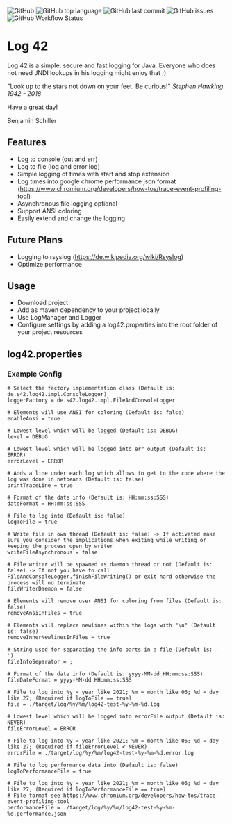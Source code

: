 ![GitHub](https://img.shields.io/github/license/studio42gmbh/log42)
![GitHub top language](https://img.shields.io/github/languages/top/studio42gmbh/log42)
![GitHub last commit](https://img.shields.io/github/last-commit/studio42gmbh/log42)
![GitHub issues](https://img.shields.io/github/issues/studio42gmbh/log42)
![GitHub Workflow Status](https://img.shields.io/github/workflow/status/studio42gmbh/log42/Java%20CI%20with%20Maven)

# Log 42

Log 42 is a simple, secure and fast logging for Java. Everyone who does not need JNDI lookups in his logging might enjoy that ;)

"Look up to the stars not down on your feet. Be curious!" _Stephen Hawking 1942 - 2018_

Have a great day!

Benjamin Schiller

## Features

* Log to console (out and err)
* Log to file (log and error log)
* Simple logging of times with start and stop extension
* Log times into google chrome performance json format (https://www.chromium.org/developers/how-tos/trace-event-profiling-tool)
* Asynchronous file logging optional
* Support ANSI coloring
* Easily extend and change the logging

## Future Plans

* Logging to rsyslog (https://de.wikipedia.org/wiki/Rsyslog)
* Optimize performance

## Usage

* Download project
* Add as maven dependency to your project locally
* Use LogManager and Logger
* Configure settings by adding a log42.properties into the root folder of your project resources

## log42.properties

### Example Config

```properties
# Select the factory implementation class (Default is: de.s42.log42.impl.ConsoleLogger)
loggerFactory = de.s42.log42.impl.FileAndConsoleLogger

# Elements will use ANSI for coloring (Default is: false)
enableAnsi = true

# Lowest level which will be logged (Default is: DEBUG)
level = DEBUG

# Lowest level which will be logged into err output (Default is: ERROR)
errorLevel = ERROR

# Adds a line under each log which allows to get to the code where the log was done in netbeans (Default is: false)
printTraceLine = true

# Format of the date info (Default is: HH:mm:ss:SSS)
dateFormat = HH:mm:ss:SSS

# File to log into (Default is: false)
logToFile = true

# Write file in own thread (Default is: false) -> If activated make sure you consider the implications when exiting while writing or keeping the process open by writer
writeFileAsynchronous = false

# File writer will be spawned as daemon thread or not (Default is: false) -> If not you have to call FileAndConsoleLogger.finishFileWriting() or exit hard otherwise the process will no terminate
fileWriterDaemon = false

# Elements will remove user ANSI for coloring from files (Default is: false)
removeAnsiInFiles = true

# Elements will replace newlines within the logs with "\n" (Default is: false)
removeInnerNewlinesInFiles = true

# String used for separating the info parts in a file (Default is: ' ')
fileInfoSeparator = ;

# Format of the date info (Default is: yyyy-MM-dd HH:mm:ss:SSS)
fileDateFormat = yyyy-MM-dd HH:mm:ss:SSS

# File to log into %y = year like 2021; %m = month like 06; %d = day like 27; (Required if logToFile == true)
file = ./target/log/%y/%m/log42-test-%y-%m-%d.log

# Lowest level which will be logged into errorFile output (Default is: NEVER)
fileErrorLevel = ERROR

# File to log into %y = year like 2021; %m = month like 06; %d = day like 27; (Required if fileErrorLevel < NEVER)
errorFile = ./target/log/%y/%m/log42-test-%y-%m-%d.error.log

# File to log performance data into (Default is: false) 
logToPerformanceFile = true

# File to log into %y = year like 2021; %m = month like 06; %d = day like 27; (Required if logToPerformanceFile == true) 
# File format see https://www.chromium.org/developers/how-tos/trace-event-profiling-tool
performanceFile = ./target/log/%y/%m/log42-test-%y-%m-%d.performance.json
```
